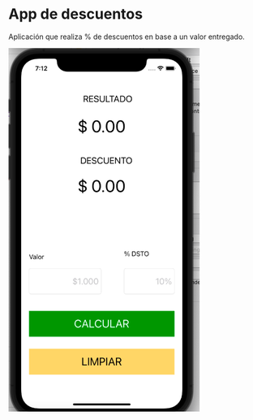 # App de descuentos

 Aplicación que realiza % de descuentos en base a un valor entregado. 
  
 ![screenapp](images/screenapp.png)
 
